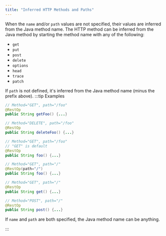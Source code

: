 ```yaml
---
title: "Inferred HTTP Methods and Paths"
---
```


When the `name` and/or `path` values are not specified, their values are inferred
from the Java method name.
The HTTP method can be inferred from the Java method by starting the method name with any of the following:
- `get`
- `put`
- `post`
- `delete`
- `options`
- `head`
- `trace`
- `patch`

If `path` is not defined, it's inferred from the Java method name (minus the prefix above).
:::tip Examples


```java
// Method="GET", path="/foo"
@RestOp
public String getFoo() {...}
```


```java
// Method="DELETE", path="/foo"
@RestOp
public String deleteFoo() {...}
```


```java
// Method="GET", path="/foo"
// "GET" is default
@RestOp
public String foo() {...}
```


```java
// Method="GET", path="/"
@RestOp(path="/")
public String foo() {...}
```


```java
// Method="GET", path="/"
@RestOp
public String get() {...}
```


```java
// Method="POST", path="/"
@RestOp
public String post() {...}
```


If `name` and `path` are both specified, the Java method name can be anything.

:::
